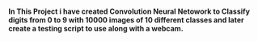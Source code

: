#### In This Project i have created Convolution Neural Netowork to Classify digits from 0 to 9 with 10000 images of 10 different classes and later create a testing script to use along with a webcam.
